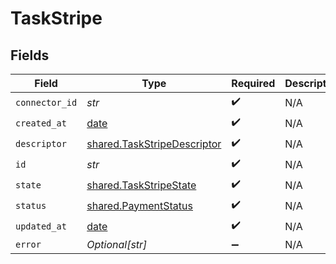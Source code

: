 # TaskStripe


## Fields

| Field                                                                      | Type                                                                       | Required                                                                   | Description                                                                |
| -------------------------------------------------------------------------- | -------------------------------------------------------------------------- | -------------------------------------------------------------------------- | -------------------------------------------------------------------------- |
| `connector_id`                                                             | *str*                                                                      | :heavy_check_mark:                                                         | N/A                                                                        |
| `created_at`                                                               | [date](https://docs.python.org/3/library/datetime.html#date-objects)       | :heavy_check_mark:                                                         | N/A                                                                        |
| `descriptor`                                                               | [shared.TaskStripeDescriptor](../../models/shared/taskstripedescriptor.md) | :heavy_check_mark:                                                         | N/A                                                                        |
| `id`                                                                       | *str*                                                                      | :heavy_check_mark:                                                         | N/A                                                                        |
| `state`                                                                    | [shared.TaskStripeState](../../models/shared/taskstripestate.md)           | :heavy_check_mark:                                                         | N/A                                                                        |
| `status`                                                                   | [shared.PaymentStatus](../../models/shared/paymentstatus.md)               | :heavy_check_mark:                                                         | N/A                                                                        |
| `updated_at`                                                               | [date](https://docs.python.org/3/library/datetime.html#date-objects)       | :heavy_check_mark:                                                         | N/A                                                                        |
| `error`                                                                    | *Optional[str]*                                                            | :heavy_minus_sign:                                                         | N/A                                                                        |